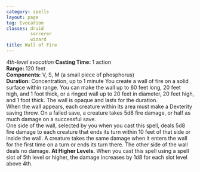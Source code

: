 ```yaml
---
category: spells
layout: page
tag: Evocation
classes: druid
         sorcerer
         wizard
title: Wall of Fire 
---
```

_4th-level evocation_ 
**Casting Time:** 1 action    
**Range:** 120 feet    
**Components:** V, S, M (a small piece of phosphorus)    
**Duration:** Concentration, up to 1 minute 
You create a wall of fire on a solid surface within range. You can make the wall up to 60 feet long, 20 feet high, and 1 foot thick, or a ringed wall up to 20 feet in diameter, 20 feet high, and 1 foot thick. The wall is opaque and lasts for the duration.    
When the wall appears, each creature within its area must make a Dexterity saving throw. On a failed save, a creature takes 5d8 fire damage, or half as much damage on a successful save.    
One side of the wall, selected by you when you cast this spell, deals 5d8 fire damage to each creature that ends its turn within 10 feet of that side or inside the wall. A creature takes the same damage when it enters the wall for the first time on a turn or ends its turn there. The other side of the wall deals no damage. 
**At Higher Levels.** When you cast this spell using a spell slot of 5th level or higher, the damage increases by 1d8 for each slot level above 4th. 